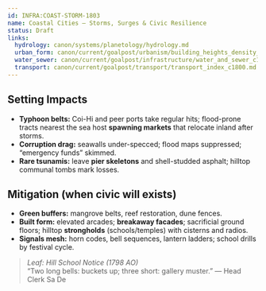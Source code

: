 ```yaml
---
id: INFRA:COAST-STORM-1803
name: Coastal Cities — Storms, Surges & Civic Resilience
status: Draft
links:
  hydrology: canon/systems/planetology/hydrology.md
  urban_form: canon/current/goalpost/urbanism/building_heights_density_c1800.md
  water_sewer: canon/current/goalpost/infrastructure/water_and_sewer_c1800.md
  transport: canon/current/goalpost/transport/transport_index_c1800.md
---
```


## Setting Impacts
- **Typhoon belts:** Coi-Hi and peer ports take regular hits; flood-prone tracts nearest the sea host **spawning markets** that relocate inland after storms.
- **Corruption drag:** seawalls under-specced; flood maps suppressed; “emergency funds” skimmed.
- **Rare tsunamis:** leave **pier skeletons** and shell-studded asphalt; hilltop communal tombs mark losses.

## Mitigation (when civic will exists)
- **Green buffers:** mangrove belts, reef restoration, dune fences.
- **Built form:** elevated arcades; **breakaway facades**; sacrificial ground floors; hilltop **strongholds** (schools/temples) with cisterns and radios.
- **Signals mesh:** horn codes, bell sequences, lantern ladders; school drills by festival cycle.

> _Leaf: Hill School Notice (1798 AO)_  
> “Two long bells: buckets up; three short: gallery muster.” — Head Clerk Sa De
